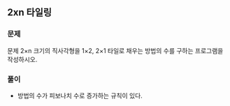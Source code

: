 ## 2xn 타일링
### 문제
문제
2×n 크기의 직사각형을 1×2, 2×1 타일로 채우는 방법의 수를 구하는 프로그램을 작성하시오.

### 풀이
- 방법의 수가 피보나치 수로 증가하는 규칙이 있다.